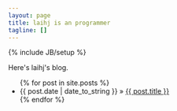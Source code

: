 ```yaml
---
layout: page
title: laihj is an programmer
tagline: []
---
```

{% include JB/setup %}

Here's laihj's blog.

<ul class="posts">
  {% for post in site.posts %}
    <li><span>{{ post.date | date_to_string }}</span> &raquo; <a href="{{ post.url }}">{{ post.title }}</a></li>
  {% endfor %}
</ul>

